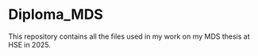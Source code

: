 # Diploma_MDS
This repository contains all the files used in my work on my MDS thesis at HSE in 2025.
